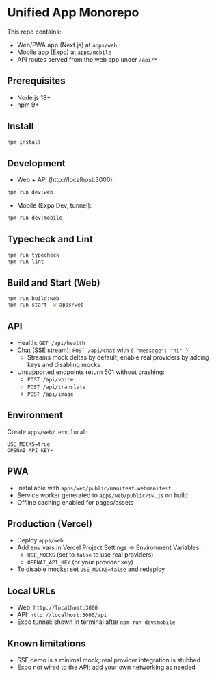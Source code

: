 # Unified App Monorepo

This repo contains:
- Web/PWA app (Next.js) at `apps/web`
- Mobile app (Expo) at `apps/mobile`
- API routes served from the web app under `/api/*`

## Prerequisites
- Node.js 18+
- npm 9+

## Install
```bash
npm install
```

## Development
- Web + API (http://localhost:3000):
```bash
npm run dev:web
```
- Mobile (Expo Dev, tunnel):
```bash
npm run dev:mobile
```

## Typecheck and Lint
```bash
npm run typecheck
npm run lint
```

## Build and Start (Web)
```bash
npm run build:web
npm run start -w apps/web
```

## API
- Health: `GET /api/health`
- Chat (SSE stream): `POST /api/chat` with `{ "message": "hi" }`
  - Streams mock deltas by default; enable real providers by adding keys and disabling mocks
- Unsupported endpoints return 501 without crashing:
  - `POST /api/voice`
  - `POST /api/translate`
  - `POST /api/image`

## Environment
Create `apps/web/.env.local`:
```
USE_MOCKS=true
OPENAI_API_KEY=
```

## PWA
- Installable with `apps/web/public/manifest.webmanifest`
- Service worker generated to `apps/web/public/sw.js` on build
- Offline caching enabled for pages/assets

## Production (Vercel)
- Deploy `apps/web`
- Add env vars in Vercel Project Settings → Environment Variables:
  - `USE_MOCKS` (set to `false` to use real providers)
  - `OPENAI_API_KEY` (or your provider key)
- To disable mocks: set `USE_MOCKS=false` and redeploy

## Local URLs
- Web: `http://localhost:3000`
- API: `http://localhost:3000/api`
- Expo tunnel: shown in terminal after `npm run dev:mobile`

## Known limitations
- SSE demo is a minimal mock; real provider integration is stubbed
- Expo not wired to the API; add your own networking as needed